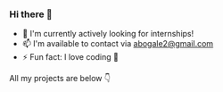 ### Hi there 👋

- 🏢 I'm currently actively looking for internships!
- 📫 I'm available to contact via abogale2@gmail.com
- ⚡ Fun fact: I love coding 🙂

All my projects are below
    👇
